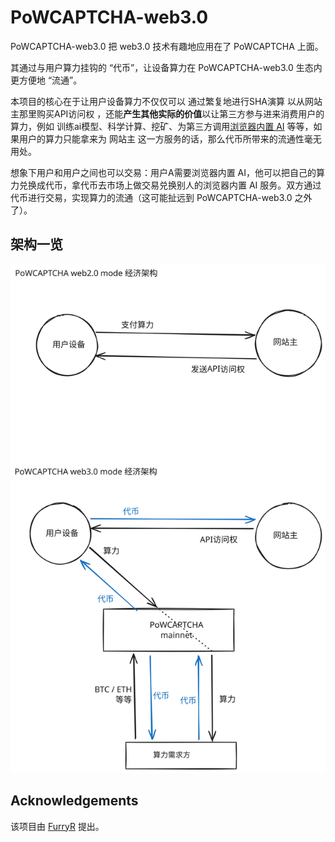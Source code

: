 # PoWCAPTCHA-web3.0

PoWCAPTCHA-web3.0 把 web3.0 技术有趣地应用在了 PoWCAPTCHA 上面。

其通过与用户算力挂钩的 “代币”，让设备算力在 PoWCAPTCHA-web3.0 生态内更方便地 “流通”。


本项目的核心在于让用户设备算力不仅仅可以 通过繁复地进行SHA演算 以从网站主那里购买API访问权 ，还能**产生其他实际的价值**以让第三方参与进来消费用户的算力，例如 训练ai模型、科学计算、挖矿、为第三方调用[浏览器内置 AI](https://developer.chrome.com/docs/ai/get-started?hl=zh-cn) 等等，如果用户的算力只能拿来为 网站主 这一方服务的话，那么代币所带来的流通性毫无用处。

想象下用户和用户之间也可以交易：用户A需要浏览器内置 AI，他可以把自己的算力兑换成代币，拿代币去市场上做交易兑换别人的浏览器内置 AI 服务。双方通过代币进行交易，实现算力的流通（这可能扯远到 PoWCAPTCHA-web3.0 之外了）。

## 架构一览
![经济架构](./docs/captchaweb3.svg)

## Acknowledgements
该项目由 [FurryR](https://github.com/FurryR) 提出。
